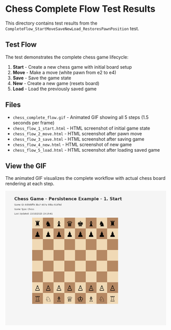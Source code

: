 # Chess Complete Flow Test Results

This directory contains test results from the `CompleteFlow_StartMoveSaveNewLoad_RestoresPawnPosition` test.

## Test Flow

The test demonstrates the complete chess game lifecycle:

1. **Start** - Create a new chess game with initial board setup
2. **Move** - Make a move (white pawn from e2 to e4)
3. **Save** - Save the game state
4. **New** - Create a new game (resets board)
5. **Load** - Load the previously saved game

## Files

- `chess_complete_flow.gif` - Animated GIF showing all 5 steps (1.5 seconds per frame)
- `chess_flow_1_start.html` - HTML screenshot of initial game state
- `chess_flow_2_move.html` - HTML screenshot after pawn move
- `chess_flow_3_save.html` - HTML screenshot after saving game
- `chess_flow_4_new.html` - HTML screenshot of new game
- `chess_flow_5_load.html` - HTML screenshot after loading saved game

## View the GIF

The animated GIF visualizes the complete workflow with actual chess board rendering at each step.

![Chess Complete Flow](chess_complete_flow.gif)
